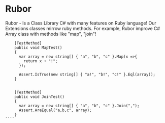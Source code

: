 Rubor
=====

Rubor - Is a Class Library C# with many features on Ruby language! Our Extensions classes mirrow ruby methods. For example, Rubor improve C# Array class with methods like "map", "join"!

`````
    [TestMethod]
    public void MapTest()
    {
      var array = new string[] { "a", "b", "c" }.Map(x =>{
        return x + "!";
      });

      Assert.IsTrue(new string[] { "a!", "b!", "c!" }.Eql(array));
    }
    
    
    [TestMethod]
    public void JoinTest()
    {
      var array = new string[] { "a", "b", "c" }.Join(",");
      Assert.AreEqual("a,b,c", array);
    }    
````


